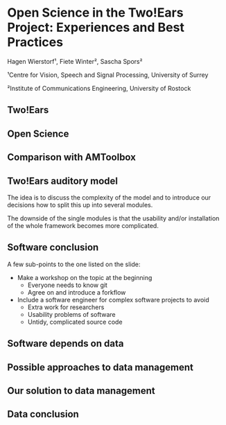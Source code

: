 Open Science in the Two!Ears Project: Experiences and Best Practices
====================================================================

Hagen Wierstorf¹, Fiete Winter², Sascha Spors²


¹Centre for Vision, Speech and Signal Processing, University of Surrey

²Institute of Communications Engineering, University of Rostock


## Two!Ears

## Open Science

## Comparison with AMToolbox

## Two!Ears auditory model

The idea is to discuss the complexity of the model and to introduce our
decisions how to split this up into several modules.

The downside of the single modules is that the usability and/or installation of
the whole framework becomes more complicated.

## Software conclusion

A few sub-points to the one listed on the slide:

* Make a workshop on the topic at the beginning
  * Everyone needs to know git
  * Agree on and introduce a forkflow
* Include a software engineer for complex software projects to avoid
  * Extra work for researchers
  * Usability problems of software
  * Untidy, complicated source code

## Software depends on data

## Possible approaches to data management

## Our solution to data management

## Data conclusion
